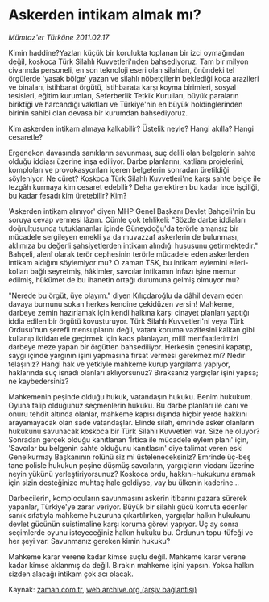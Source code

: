 # Askerden intikam almak mı?

*Mümtaz'er Türköne 2011.02.17*

<td class="columnist-detail">
<p>Kimin haddine?Yazları küçük bir korulukta toplanan bir izci oymağından değil, koskoca Türk Silahlı Kuvvetleri'nden bahsediyoruz. Tam bir milyon civarında personeli, en son teknoloji eseri olan silahları, önündeki tel örgülerde 'yasak bölge' yazan ve silahlı nöbetçilerin beklediği koca arazileri ve binaları, istihbarat örgütü, istihbarata karşı koyma birimleri, sosyal tesisleri, eğitim kurumları, Seferberlik Tetkik Kurulları, büyük paraların biriktiği ve harcandığı vakıfları ve Türkiye'nin en büyük holdinglerinden birinin sahibi olan devasa bir kurumdan bahsediyoruz.</p>
<p>
<div id="haberMetinDiv">
<p> Kim askerden intikam almaya kalkabilir? Üstelik neyle? Hangi akılla? Hangi cesaretle?
<p> Ergenekon davasında sanıkların savunması, suç delili olan belgelerin sahte olduğu iddiası üzerine inşa ediliyor. Darbe planlarını, katliam projelerini, komploları ve provokasyonları içeren belgelerin sonradan üretildiği söyleniyor. Ne cüret? Koskoca Türk Silahlı Kuvvetleri'ne karşı sahte belge ile tezgâh kurmaya kim cesaret edebilir? Deha gerektiren bu kadar ince işçiliği, bu kadar fesadı kim üretebilir? Kim?
<p> 'Askerden intikam alınıyor' diyen MHP Genel Başkanı Devlet Bahçeli'nin bu soruya cevap vermesi lâzım. Cümle çok tehlikeli: "Sözde darbe iddiaları doğrultusunda tutuklananlar içinde Güneydoğu'da terörle amansız bir mücadele sergileyen emekli ya da muvazzaf askerlerin de bulunması, aklımıza bu değerli şahsiyetlerden intikam alındığı hususunu getirmektedir." Bahçeli, alenî olarak terör cephesinin terörle mücadele eden askerlerden intikam aldığını söylemiyor mu? O zaman TSK, bu intikam eylemini elleri-kolları bağlı seyretmiş, hâkimler, savcılar intikamın infazı işine memur edilmiş, hükümet de bu ihanetin ortağı durumuna gelmiş olmuyor mu?
<p> "Nerede bu örgüt, üye olayım." diyen Kılıçdaroğlu da dâhil devam eden davaya burnunu sokan herkes kendine çekidüzen versin! Mahkeme, darbeye zemin hazırlamak için kendi halkına karşı cinayet planları yaptığı iddia edilen bir örgütü kovuşturuyor. Türk Silahlı Kuvvetleri'ni veya Türk Ordusu'nun şerefli mensuplarını değil, vatanı koruma vazifesini kalkan gibi kullanıp iktidarı ele geçirmek için kaos planlayan, millî menfaatlerimizi darbeye meze yapan bir örgütten bahsediliyor. Herkesin çenesini kapatıp, saygı içinde yargının işini yapmasına fırsat vermesi gerekmez mi? Nedir telaşınız? Hangi hak ve yetkiyle mahkeme kurup yargılama yapıyor, haklarında suç isnadı olanları aklıyorsunuz? Bıraksanız yargıçlar işini yapsa; ne kaybedersiniz?
<p> Mahkemenin peşinde olduğu hukuk, vatandaşın hukuku. Benim hukukum. Oyuna talip olduğunuz seçmenlerin hukuku. Bu darbe planları ile canı ve onuru tehdit altında olanlar, mahkeme kapısı dışında hiçbir yerde hakkını arayamayacak olan sade vatandaşlar. Elinde silah, emrinde asker olanların hukukunu savunacak koskoca bir Türk Silahlı Kuvvetleri var. Size ne oluyor? Sonradan gerçek olduğu kanıtlanan 'İrtica ile mücadele eylem planı' için, 'Savcılar bu belgenin sahte olduğunu kanıtlasın' diye talimat veren eski Genelkurmay Başkanının rolünü siz mi üsteleneceksiniz? Emrinde üç-beş tane polisle hukukun peşine düşmüş savcıların, yargıçların vicdanı üzerine neyin yükünü yerleştiriyorsunuz? Koskoca ordu, hakkını-hukukunu aramak için sizin desteğinize muhtaç hale geldiyse, vay bu ülkenin kaderine...
<p> Darbecilerin, komplocuların savunmasını askerin itibarını pazara sürerek yapanlar, Türkiye'ye zarar veriyor. Büyük bir silahlı gücü komuta edenler sanık sıfatıyla mahkeme huzuruna çıkartılırken, yargıçlar halkın hukukunu devlet gücünün suistimaline karşı koruma görevi yapıyor. Üç ay sonra seçimlerde oyunu isteyeceğiniz halkın hukuku bu. Ordunun topu-tüfeği ve her şeyi var. Savunmanız gereken kimin hukuku?
<p> Mahkeme karar verene kadar kimse suçlu değil. Mahkeme karar verene kadar kimse aklanmış da değil. Bırakın mahkeme işini yapsın. Yoksa halkın sizden alacağı intikam çok acı olacak. </p></p></p></p></p></p></p></div>
</p>
<a href="http://web.archive.org/web/20110219232841/mailto:m.turkone@zaman.com.tr">
</a></td>

Kaynak: [zaman.com.tr](http://zaman.com.tr/yazar.do?yazino=1094610), [web.archive.org (arşiv bağlantısı)](http://web.archive.org/web/20110219232841/http://www.zaman.com.tr:80/yazar.do?yazino=1094610)
